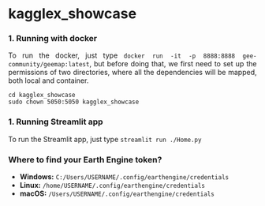 # kagglex_showcase

### 1. Running with docker 
<p align="justify">
To run the docker, just type <code>docker run -it -p 8888:8888 gee-community/geemap:latest</code>, but before doing that, we first need to set up the permissions of two directories, where all the dependencies will be mapped, both local and container.
</p>

    cd kagglex_showcase
    sudo chown 5050:5050 kagglex_showcase

</p>

### 1. Running Streamlit app 
<p align="justify">
To run the Streamlit app, just type <code>streamlit run ./Home.py</code>
</p>


### Where to find your Earth Engine token?

- **Windows:** `C:/Users/USERNAME/.config/earthengine/credentials`
- **Linux:** `/home/USERNAME/.config/earthengine/credentials`
- **macOS:** `/Users/USERNAME/.config/earthengine/credentials`
